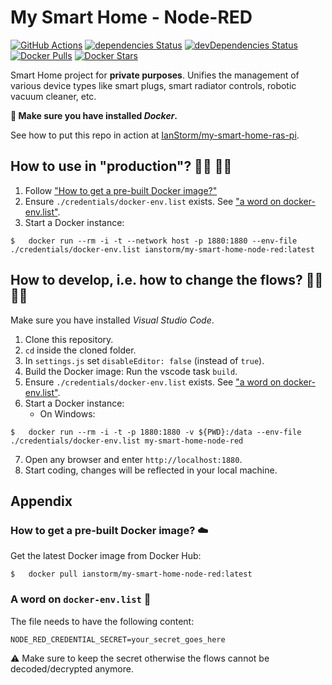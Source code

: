 # My Smart Home - Node-RED

[![GitHub Actions](https://img.shields.io/endpoint.svg?url=https%3A%2F%2Factions-badge.atrox.dev%2FIanStorm%2Fmy-smart-home-node-red%2Fbadge%3Fref%3Dmain&style=flat&label=build&logo=none)](https://actions-badge.atrox.dev/IanStorm/my-smart-home-node-red/goto?ref=main)
[![dependencies Status](https://david-dm.org/ianstorm/my-smart-home-node-red/status.svg)](https://david-dm.org/ianstorm/my-smart-home-node-red/main)
[![devDependencies Status](https://david-dm.org/ianstorm/my-smart-home-node-red/dev-status.svg)](https://david-dm.org/ianstorm/my-smart-home-node-red/main?type=dev)
[![Docker Pulls](https://img.shields.io/docker/pulls/ianstorm/my-smart-home-node-red)](https://hub.docker.com/r/ianstorm/my-smart-home-node-red)
[![Docker Stars](https://img.shields.io/docker/stars/ianstorm/my-smart-home-node-red)](https://hub.docker.com/r/ianstorm/my-smart-home-node-red)

Smart Home project for **private purposes**.
Unifies the management of various device types like smart plugs, smart radiator controls, robotic vacuum cleaner, etc.

**🐳 Make sure you have installed *Docker*.**

See how to put this repo in action at [IanStorm/my-smart-home-ras-pi](https://github.com/IanStorm/my-smart-home-ras-pi).


## How to use in "production"? 👨‍💼 👩‍💼
1. Follow ["How to get a pre-built Docker image?"](#-how-to-get-a-pre-built-docker-image-☁️)
2. Ensure `./credentials/docker-env.list` exists. See ["a word on docker-env.list"](#-a-word-on-docker-env.list-📝).
2. Start a Docker instance:
```
$	docker run --rm -i -t --network host -p 1880:1880 --env-file ./credentials/docker-env.list ianstorm/my-smart-home-node-red:latest
```


## How to develop, i.e. how to change the flows? 👨‍💻 👩‍💻

Make sure you have installed *Visual Studio Code*.

1. Clone this repository.
2. `cd` inside the cloned folder.
3. In `settings.js` set `disableEditor: false` (instead of `true`).
4. Build the Docker image: Run the vscode task `build`.
5. Ensure `./credentials/docker-env.list` exists. See ["a word on docker-env.list"](#-a-word-on-docker-env.list-📝).
6. Start a Docker instance:
	* On Windows:
```
$	docker run --rm -i -t -p 1880:1880 -v ${PWD}:/data --env-file ./credentials/docker-env.list my-smart-home-node-red
```
7. Open any browser and enter `http://localhost:1880`.
8. Start coding, changes will be reflected in your local machine.


## Appendix


### How to get a pre-built Docker image? ☁️

Get the latest Docker image from Docker Hub:
```
$	docker pull ianstorm/my-smart-home-node-red:latest
```


### A word on `docker-env.list` 📝
The file needs to have the following content:
```
NODE_RED_CREDENTIAL_SECRET=your_secret_goes_here
```
⚠️ Make sure to keep the secret otherwise the flows cannot be decoded/decrypted anymore.
